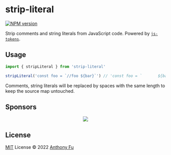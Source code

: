 # strip-literal

[![NPM version](https://img.shields.io/npm/v/strip-literal?color=a1b858&label=)](https://www.npmjs.com/package/strip-literal)

Strip comments and string literals from JavaScript code. Powered by [`js-tokens`](https://github.com/lydell/js-tokens).

## Usage

<!-- eslint-disable no-template-curly-in-string -->

```ts
import { stripLiteral } from 'strip-literal'

stripLiteral('const foo = `//foo ${bar}`') // 'const foo = `       ${bar}`'
```

Comments, string literals will be replaced by spaces with the same length to keep the source map untouched.

## Sponsors

<p align="center">
  <a href="https://cdn.jsdelivr.net/gh/antfu/static/sponsors.svg">
    <img src='https://cdn.jsdelivr.net/gh/antfu/static/sponsors.svg'/>
  </a>
</p>

## License

[MIT](./LICENSE) License © 2022 [Anthony Fu](https://github.com/antfu)

